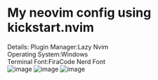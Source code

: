 # My neovim config using kickstart.nvim
Details:
Plugin Manager:Lazy Nvim   
Operating System:Windows   
Terminal Font:FiraCode Nerd Font   
![image](https://github.com/user-attachments/assets/82be3fb6-d1a0-4dbd-99e7-c2795fa3c29f)
![image](https://github.com/user-attachments/assets/aade085e-702b-4a40-9e53-73a75b4cccb2)
![image](https://github.com/user-attachments/assets/c31205ff-45cd-4f05-9e64-995de22e9e38)


